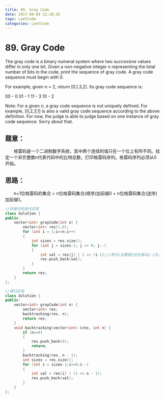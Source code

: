 ```yaml
---
title: 89. Gray Code
date: 2017-08-09 22:38:35
tags: LeetCode
categories: LeetCode
---
```


# 89. Gray Code

The gray code is a binary numeral system where two successive values differ in only one bit.
Given a non-negative integer n representing the total number of bits in the code, print the sequence of gray code. A gray code sequence must begin with 0.

For example, given n = 2, return [0,1,3,2]. Its gray code sequence is:

00 - 0
01 - 1
11 - 3
10 - 2

Note:
For a given n, a gray code sequence is not uniquely defined.
For example, [0,2,3,1] is also a valid gray code sequence according to the above definition.
For now, the judge is able to judge based on one instance of gray code sequence. Sorry about that.

<!--more-->

## 题意：

　　格雷码是一个二进制数字系统，其中两个连续的值只在一个位上有所不同。给定一个非负整数n代表代码中的比特总数，打印格雷码序列。格雷码序列必须从0开始。

## 思路：

　　n+1位格雷码的集合 = n位格雷码集合(顺序)加前缀0 + n位格雷码集合(逆序)加前缀1。

```c++
//非递归的迭代实现
class Solution {
public:
	vector<int> grayCode(int n) {
		vector<int> res(1,0);
		for (int i = 1;i<=n;i++)
		{
			int sizes = res.size();
			for (int j = sizes-1; j >= 0; j--)
			{
				int val = res[j] | 1 << (i-1);//表示i位要使1往左移动i-1位，可以和逆序的i-1位的格雷码进行异或，其实就是实现计算n+1为格雷码时的n位格雷码集合(逆序)加前缀1
				res.push_back(val);
			}
		}
		return res;
	}	
};
```

```c++
//递归实现
class Solution {
public:
	vector<int> grayCode(int n) {
		vector<int> res;
		backtracking(res, n);
		return res;
	}
	void backtracking(vector<int> &res, int n) {
		if (n==0)
		{
			res.push_back(0);
			return;
		}
		backtracking(res, n - 1);
		int sizes = res.size();
		for (int i = sizes-1;i>=0;i--)
		{
			int val = res[i] | (1 << n - 1);
			res.push_back(val);
		}
	}
};
```

